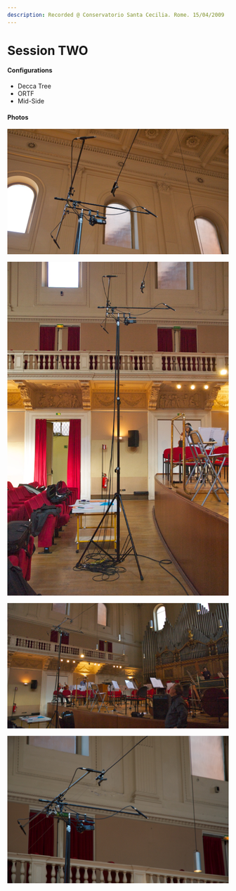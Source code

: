 ```yaml
---
description: Recorded @ Conservatorio Santa Cecilia. Rome. 15/04/2009
---
```


# Session TWO

#### Configurations

* Decca Tree
* ORTF
* Mid-Side

#### Photos

![](https://raw.githubusercontent.com/grammaton/stereo-pairs/master/2009/photos/2009-04-15-DSC_6763.jpg)

![](https://raw.githubusercontent.com/grammaton/stereo-pairs/master/2009/photos/2009-04-15-DSC_6767.jpg)

![](https://raw.githubusercontent.com/grammaton/stereo-pairs/master/2009/photos/2009-04-15-DSC_6769.jpg)

![](https://raw.githubusercontent.com/grammaton/stereo-pairs/master/2009/photos/2009-04-15-DSC_6772.jpg)

